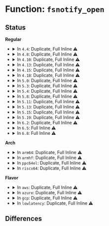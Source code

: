 # Function: <code>fsnotify_open</code>

## Status
<b>Regular</b>
<ul>
<li>
<details>
<summary>In <code>4.4</code>: Duplicate, Full Inline ⚠️</summary>

**Collision:** Static Duplication

**Inline:** Full

**Transformation:** False

**Instances:**

```
In fs/open.c (ffffffff8120b7eb)
Location: include/linux/fsnotify.h:230
Inline: True
Inline callers:
  - fs/open.c:do_sys_open
```
```
In fs/exec.c (ffffffff812121c6)
Location: include/linux/fsnotify.h:230
Inline: True
Inline callers:
  - fs/exec.c:do_open_execat
  - fs/exec.c:SyS_uselib
```
```
In fs/fhandle.c (ffffffff812703b8)
Location: include/linux/fsnotify.h:230
Inline: True
Inline callers:
  - fs/fhandle.c:do_handle_open
```
</details>
</li>
<li>
<details>
<summary>In <code>4.8</code>: Duplicate, Full Inline ⚠️</summary>

**Collision:** Static Duplication

**Inline:** Full

**Transformation:** False

**Instances:**

```
In fs/open.c (ffffffff81231518)
Location: include/linux/fsnotify.h:209
Inline: True
Inline callers:
  - fs/open.c:do_sys_open
```
```
In fs/exec.c (ffffffff81238c8b)
Location: include/linux/fsnotify.h:209
Inline: True
Inline callers:
  - fs/exec.c:do_open_execat
  - fs/exec.c:SyS_uselib
```
```
In fs/fhandle.c (ffffffff8129bbfd)
Location: include/linux/fsnotify.h:209
Inline: True
Inline callers:
  - fs/fhandle.c:do_handle_open
```
</details>
</li>
<li>
<details>
<summary>In <code>4.10</code>: Duplicate, Full Inline ⚠️</summary>

**Collision:** Static Duplication

**Inline:** Full

**Transformation:** False

**Instances:**

```
In fs/open.c (ffffffff81243ac4)
Location: include/linux/fsnotify.h:213
Inline: True
Inline callers:
  - fs/open.c:do_sys_open
```
```
In fs/exec.c (ffffffff8124b937)
Location: include/linux/fsnotify.h:213
Inline: True
Inline callers:
  - fs/exec.c:do_open_execat
  - fs/exec.c:SyS_uselib
```
```
In fs/fhandle.c (ffffffff812b07b9)
Location: include/linux/fsnotify.h:213
Inline: True
Inline callers:
  - fs/fhandle.c:do_handle_open
```
</details>
</li>
<li>
<details>
<summary>In <code>4.13</code>: Duplicate, Full Inline ⚠️</summary>

**Collision:** Static Duplication

**Inline:** Full

**Transformation:** False

**Instances:**

```
In fs/open.c (ffffffff8124f2ea)
Location: include/linux/fsnotify.h:213
Inline: True
Inline callers:
  - fs/open.c:do_sys_open
```
```
In fs/exec.c (ffffffff81257a7f)
Location: include/linux/fsnotify.h:213
Inline: True
Inline callers:
  - fs/exec.c:do_open_execat
  - fs/exec.c:SyS_uselib
```
```
In fs/fhandle.c (ffffffff812bdc47)
Location: include/linux/fsnotify.h:213
Inline: True
Inline callers:
  - fs/fhandle.c:do_handle_open
```
</details>
</li>
<li>
<details>
<summary>In <code>4.15</code>: Duplicate, Full Inline ⚠️</summary>

**Collision:** Static Duplication

**Inline:** Full

**Transformation:** False

**Instances:**

```
In fs/open.c (ffffffff8127126a)
Location: include/linux/fsnotify.h:214
Inline: True
Inline callers:
  - fs/open.c:do_sys_open
```
```
In fs/exec.c (ffffffff81279d52)
Location: include/linux/fsnotify.h:214
Inline: True
Inline callers:
  - fs/exec.c:do_open_execat
  - fs/exec.c:SyS_uselib
```
```
In fs/fhandle.c (ffffffff812e1337)
Location: include/linux/fsnotify.h:214
Inline: True
Inline callers:
  - fs/fhandle.c:do_handle_open
```
</details>
</li>
<li>
<details>
<summary>In <code>4.18</code>: Duplicate, Full Inline ⚠️</summary>

**Collision:** Static Duplication

**Inline:** Full

**Transformation:** False

**Instances:**

```
In fs/open.c (ffffffff81296e82)
Location: include/linux/fsnotify.h:214
Inline: True
Inline callers:
  - fs/open.c:do_sys_open
```
```
In fs/exec.c (ffffffff812a0919)
Location: include/linux/fsnotify.h:214
Inline: True
Inline callers:
  - fs/exec.c:do_open_execat
  - fs/exec.c:__ia32_sys_uselib
  - fs/exec.c:__x64_sys_uselib
```
```
In fs/fhandle.c (ffffffff8130d57d)
Location: include/linux/fsnotify.h:214
Inline: True
Inline callers:
  - fs/fhandle.c:do_handle_open
```
</details>
</li>
<li>
<details>
<summary>In <code>5.0</code>: Duplicate, Full Inline ⚠️</summary>

**Collision:** Static Duplication

**Inline:** Full

**Transformation:** False

**Instances:**

```
In fs/open.c (ffffffff812abb26)
Location: include/linux/fsnotify.h:222
Inline: True
Inline callers:
  - fs/open.c:do_sys_open
```
```
In fs/exec.c (ffffffff812b58d5)
Location: include/linux/fsnotify.h:222
Inline: True
Inline callers:
  - fs/exec.c:do_open_execat
  - fs/exec.c:__ia32_sys_uselib
  - fs/exec.c:__x64_sys_uselib
```
```
In fs/fhandle.c (ffffffff8132316c)
Location: include/linux/fsnotify.h:222
Inline: True
Inline callers:
  - fs/fhandle.c:do_handle_open
```
</details>
</li>
<li>
<details>
<summary>In <code>5.3</code>: Duplicate, Full Inline ⚠️</summary>

**Collision:** Static Duplication

**Inline:** Full

**Transformation:** False

**Instances:**

```
In fs/open.c (ffffffff812c832d)
Location: include/linux/fsnotify.h:262
Inline: True
Inline callers:
  - fs/open.c:do_sys_open
```
```
In fs/exec.c (ffffffff812d26aa)
Location: include/linux/fsnotify.h:262
Inline: True
Inline callers:
  - fs/exec.c:do_open_execat
  - fs/exec.c:__ia32_sys_uselib
  - fs/exec.c:__x64_sys_uselib
```
```
In fs/fhandle.c (ffffffff8134ab60)
Location: include/linux/fsnotify.h:262
Inline: True
Inline callers:
  - fs/fhandle.c:do_handle_open
```
</details>
</li>
<li>
<details>
<summary>In <code>5.4</code>: Duplicate, Full Inline ⚠️</summary>

**Collision:** Static Duplication

**Inline:** Full

**Transformation:** False

**Instances:**

```
In fs/open.c (ffffffff812d9d3d)
Location: include/linux/fsnotify.h:262
Inline: True
Inline callers:
  - fs/open.c:do_sys_open
```
```
In fs/exec.c (ffffffff812e41ba)
Location: include/linux/fsnotify.h:262
Inline: True
Inline callers:
  - fs/exec.c:do_open_execat
  - fs/exec.c:__ia32_sys_uselib
  - fs/exec.c:__x64_sys_uselib
```
```
In fs/fhandle.c (ffffffff81362d48)
Location: include/linux/fsnotify.h:262
Inline: True
Inline callers:
  - fs/fhandle.c:do_handle_open
```
</details>
</li>
<li>
<details>
<summary>In <code>5.8</code>: Duplicate, Full Inline ⚠️</summary>

**Collision:** Static Duplication

**Inline:** Full

**Transformation:** False

**Instances:**

```
In fs/open.c (ffffffff8130fa60)
Location: include/linux/fsnotify.h:263
Inline: True
Inline callers:
  - fs/open.c:do_sys_openat2
```
```
In fs/exec.c (ffffffff8131c68b)
Location: include/linux/fsnotify.h:263
Inline: True
Inline callers:
  - fs/exec.c:do_open_execat
  - fs/exec.c:__do_sys_uselib
```
```
In fs/io_uring.c (ffffffff81384076)
Location: include/linux/fsnotify.h:263
Inline: True
Inline callers:
  - fs/io_uring.c:io_openat2
```
```
In fs/fhandle.c (ffffffff813a89e0)
Location: include/linux/fsnotify.h:263
Inline: True
Inline callers:
  - fs/fhandle.c:do_handle_open
```
</details>
</li>
<li>
<details>
<summary>In <code>5.11</code>: Duplicate, Full Inline ⚠️</summary>

**Collision:** Static Duplication

**Inline:** Full

**Transformation:** False

**Instances:**

```
In fs/open.c (ffffffff8131bd1a)
Location: include/linux/fsnotify.h:261
Inline: True
Inline callers:
  - fs/open.c:do_sys_openat2
```
```
In fs/exec.c (ffffffff813281d7)
Location: include/linux/fsnotify.h:261
Inline: True
Inline callers:
  - fs/exec.c:do_open_execat
  - fs/exec.c:__do_sys_uselib
```
```
In fs/io_uring.c (ffffffff81392859)
Location: include/linux/fsnotify.h:261
Inline: True
Inline callers:
  - fs/io_uring.c:io_openat2
```
```
In fs/fhandle.c (ffffffff813b9d2a)
Location: include/linux/fsnotify.h:261
Inline: True
Inline callers:
  - fs/fhandle.c:do_handle_open
```
</details>
</li>
<li>
<details>
<summary>In <code>5.13</code>: Duplicate, Full Inline ⚠️</summary>

**Collision:** Static Duplication

**Inline:** Full

**Transformation:** False

**Instances:**

```
In fs/open.c (ffffffff81321e8a)
Location: include/linux/fsnotify.h:261
Inline: True
Inline callers:
  - fs/open.c:do_sys_openat2
```
```
In fs/exec.c (ffffffff8132e0fb)
Location: include/linux/fsnotify.h:261
Inline: True
Inline callers:
  - fs/exec.c:do_open_execat
  - fs/exec.c:__do_sys_uselib
```
```
In fs/io_uring.c (ffffffff81396153)
Location: include/linux/fsnotify.h:261
Inline: True
Inline callers:
  - fs/io_uring.c:io_openat2
```
```
In fs/fhandle.c (ffffffff813c0e8a)
Location: include/linux/fsnotify.h:261
Inline: True
Inline callers:
  - fs/fhandle.c:do_handle_open
```
</details>
</li>
<li>
<details>
<summary>In <code>5.15</code>: Duplicate, Full Inline ⚠️</summary>

**Collision:** Static Duplication

**Inline:** Full

**Transformation:** False

**Instances:**

```
In fs/open.c (ffffffff8136f36a)
Location: include/linux/fsnotify.h:306
Inline: True
Inline callers:
  - fs/open.c:do_sys_openat2
```
```
In fs/exec.c (ffffffff8137b8ef)
Location: include/linux/fsnotify.h:306
Inline: True
Inline callers:
  - fs/exec.c:do_open_execat
  - fs/exec.c:__do_sys_uselib
```
```
In fs/io_uring.c (ffffffff813eb119)
Location: include/linux/fsnotify.h:306
Inline: True
Inline callers:
  - fs/io_uring.c:io_openat2
```
```
In fs/fhandle.c (ffffffff81410f45)
Location: include/linux/fsnotify.h:306
Inline: True
Inline callers:
  - fs/fhandle.c:do_handle_open
```
</details>
</li>
<li>
<details>
<summary>In <code>5.19</code>: Duplicate, Full Inline ⚠️</summary>

**Collision:** Static Duplication

**Inline:** Full

**Transformation:** False

**Instances:**

```
In fs/open.c (ffffffff813edd9e)
Location: include/linux/fsnotify.h:323
Inline: True
Inline callers:
  - fs/open.c:do_sys_openat2
```
```
In fs/exec.c (ffffffff813fc18c)
Location: include/linux/fsnotify.h:323
Inline: True
Inline callers:
  - fs/exec.c:do_open_execat
  - fs/exec.c:__do_sys_uselib
```
```
In fs/fhandle.c (ffffffff81486925)
Location: include/linux/fsnotify.h:323
Inline: True
Inline callers:
  - fs/fhandle.c:do_handle_open
```
```
In io_uring/io_uring.c (ffffffff816d42c9)
Location: include/linux/fsnotify.h:323
Inline: True
Inline callers:
  - io_uring/io_uring.c:io_openat2
```
</details>
</li>
<li>
<details>
<summary>In <code>6.2</code>: Duplicate, Full Inline ⚠️</summary>

**Collision:** Static Duplication

**Inline:** Full

**Transformation:** False

**Instances:**

```
In fs/open.c (ffffffff8147651e)
Location: include/linux/fsnotify.h:323
Inline: True
Inline callers:
  - fs/open.c:do_sys_openat2
```
```
In fs/exec.c (ffffffff81485bfc)
Location: include/linux/fsnotify.h:323
Inline: True
Inline callers:
  - fs/exec.c:do_open_execat
  - fs/exec.c:__do_sys_uselib
```
```
In fs/fhandle.c (ffffffff8151a285)
Location: include/linux/fsnotify.h:323
Inline: True
Inline callers:
  - fs/fhandle.c:do_handle_open
```
```
In io_uring/openclose.c (ffffffff817947b9)
Location: include/linux/fsnotify.h:323
Inline: True
Inline callers:
  - io_uring/openclose.c:io_openat2
```
</details>
</li>
<li>
<details>
<summary>In <code>6.5</code>: Full Inline ⚠️</summary>

**Collision:** Unique Static

**Inline:** Full

**Transformation:** False

**Instances:**

```
In fs/open.c (ffffffff814a8744)
Location: include/linux/fsnotify.h:325
Inline: True
Inline callers:
  - fs/open.c:do_dentry_open
```
</details>
</li>
<li>
<details>
<summary>In <code>6.8</code>: Full Inline ⚠️</summary>

**Collision:** Unique Static

**Inline:** Full

**Transformation:** False

**Instances:**

```
In fs/open.c (ffffffff814d9824)
Location: include/linux/fsnotify.h:363
Inline: True
Inline callers:
  - fs/open.c:do_dentry_open
```
</details>
</li>
</ul>
<b>Arch</b>
<ul>
<li>
<details>
<summary>In <code>arm64</code>: Duplicate, Full Inline ⚠️</summary>

**Collision:** Static Duplication

**Inline:** Full

**Transformation:** False

**Instances:**

```
In fs/open.c (ffff80001037f0cc)
Location: include/linux/fsnotify.h:262
Inline: True
Inline callers:
  - fs/open.c:do_sys_open
```
```
In fs/exec.c (ffff80001038d074)
Location: include/linux/fsnotify.h:262
Inline: True
Inline callers:
  - fs/exec.c:do_open_execat
  - fs/exec.c:__arm64_sys_uselib
```
```
In fs/fhandle.c (ffff800010429594)
Location: include/linux/fsnotify.h:262
Inline: True
Inline callers:
  - fs/fhandle.c:do_handle_open
```
</details>
</li>
<li>
<details>
<summary>In <code>armhf</code>: Duplicate, Full Inline ⚠️</summary>

**Collision:** Static Duplication

**Inline:** Full

**Transformation:** False

**Instances:**

```
In fs/open.c (c05699c0)
Location: include/linux/fsnotify.h:262
Inline: True
Inline callers:
  - fs/open.c:do_sys_open
```
```
In fs/exec.c (c0573984)
Location: include/linux/fsnotify.h:262
Inline: True
Inline callers:
  - fs/exec.c:do_open_execat
  - fs/exec.c:__se_sys_uselib
```
```
In fs/fhandle.c (c05f2334)
Location: include/linux/fsnotify.h:262
Inline: True
Inline callers:
  - fs/fhandle.c:__se_sys_open_by_handle_at
```
</details>
</li>
<li>
<details>
<summary>In <code>ppc64el</code>: Duplicate, Full Inline ⚠️</summary>

**Collision:** Static Duplication

**Inline:** Full

**Transformation:** False

**Instances:**

```
In fs/open.c (c000000000474ff8)
Location: include/linux/fsnotify.h:262
Inline: True
Inline callers:
  - fs/open.c:do_sys_open
```
```
In fs/exec.c (c0000000004833b0)
Location: include/linux/fsnotify.h:262
Inline: True
Inline callers:
  - fs/exec.c:do_open_execat
  - fs/exec.c:__se_sys_uselib
```
```
In fs/fhandle.c (c000000000539ab4)
Location: include/linux/fsnotify.h:262
Inline: True
Inline callers:
  - fs/fhandle.c:do_handle_open
```
</details>
</li>
<li>
<details>
<summary>In <code>riscv64</code>: Duplicate, Full Inline ⚠️</summary>

**Collision:** Static Duplication

**Inline:** Full

**Transformation:** False

**Instances:**

```
In fs/open.c (ffffffe000254caa)
Location: include/linux/fsnotify.h:262
Inline: True
Inline callers:
  - fs/open.c:do_sys_open
```
```
In fs/exec.c (ffffffe00025d16a)
Location: include/linux/fsnotify.h:262
Inline: True
Inline callers:
  - fs/exec.c:do_open_execat
  - fs/exec.c:__se_sys_uselib
```
```
In fs/fhandle.c (ffffffe0002c758a)
Location: include/linux/fsnotify.h:262
Inline: True
Inline callers:
  - fs/fhandle.c:__se_sys_open_by_handle_at
```
</details>
</li>
</ul>
<b>Flavor</b>
<ul>
<li>
<details>
<summary>In <code>aws</code>: Duplicate, Full Inline ⚠️</summary>

**Collision:** Static Duplication

**Inline:** Full

**Transformation:** False

**Instances:**

```
In fs/open.c (ffffffff812d231d)
Location: include/linux/fsnotify.h:262
Inline: True
Inline callers:
  - fs/open.c:do_sys_open
```
```
In fs/exec.c (ffffffff812dc79a)
Location: include/linux/fsnotify.h:262
Inline: True
Inline callers:
  - fs/exec.c:do_open_execat
  - fs/exec.c:__ia32_sys_uselib
  - fs/exec.c:__x64_sys_uselib
```
```
In fs/fhandle.c (ffffffff8135b328)
Location: include/linux/fsnotify.h:262
Inline: True
Inline callers:
  - fs/fhandle.c:do_handle_open
```
</details>
</li>
<li>
<details>
<summary>In <code>azure</code>: Duplicate, Full Inline ⚠️</summary>

**Collision:** Static Duplication

**Inline:** Full

**Transformation:** False

**Instances:**

```
In fs/open.c (ffffffff812c2f9d)
Location: include/linux/fsnotify.h:262
Inline: True
Inline callers:
  - fs/open.c:do_sys_open
```
```
In fs/exec.c (ffffffff812cd41a)
Location: include/linux/fsnotify.h:262
Inline: True
Inline callers:
  - fs/exec.c:do_open_execat
  - fs/exec.c:__ia32_sys_uselib
  - fs/exec.c:__x64_sys_uselib
```
```
In fs/fhandle.c (ffffffff8134bfc8)
Location: include/linux/fsnotify.h:262
Inline: True
Inline callers:
  - fs/fhandle.c:do_handle_open
```
</details>
</li>
<li>
<details>
<summary>In <code>gcp</code>: Duplicate, Full Inline ⚠️</summary>

**Collision:** Static Duplication

**Inline:** Full

**Transformation:** False

**Instances:**

```
In fs/open.c (ffffffff812d012d)
Location: include/linux/fsnotify.h:262
Inline: True
Inline callers:
  - fs/open.c:do_sys_open
```
```
In fs/exec.c (ffffffff812da5aa)
Location: include/linux/fsnotify.h:262
Inline: True
Inline callers:
  - fs/exec.c:do_open_execat
  - fs/exec.c:__ia32_sys_uselib
  - fs/exec.c:__x64_sys_uselib
```
```
In fs/fhandle.c (ffffffff81358df8)
Location: include/linux/fsnotify.h:262
Inline: True
Inline callers:
  - fs/fhandle.c:do_handle_open
```
</details>
</li>
<li>
<details>
<summary>In <code>lowlatency</code>: Duplicate, Full Inline ⚠️</summary>

**Collision:** Static Duplication

**Inline:** Full

**Transformation:** False

**Instances:**

```
In fs/open.c (ffffffff812e0f3d)
Location: include/linux/fsnotify.h:262
Inline: True
Inline callers:
  - fs/open.c:do_sys_open
```
```
In fs/exec.c (ffffffff812eb459)
Location: include/linux/fsnotify.h:262
Inline: True
Inline callers:
  - fs/exec.c:do_open_execat
  - fs/exec.c:__ia32_sys_uselib
  - fs/exec.c:__x64_sys_uselib
```
```
In fs/fhandle.c (ffffffff8136c4f8)
Location: include/linux/fsnotify.h:262
Inline: True
Inline callers:
  - fs/fhandle.c:do_handle_open
```
</details>
</li>
</ul>

## Differences
